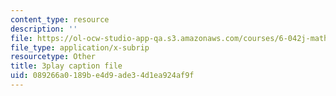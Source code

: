 ```yaml
---
content_type: resource
description: ''
file: https://ol-ocw-studio-app-qa.s3.amazonaws.com/courses/6-042j-mathematics-for-computer-science-spring-2015/089266a0189be4d9ade34d1ea924af9f_wfr4XbR5VP8.srt
file_type: application/x-subrip
resourcetype: Other
title: 3play caption file
uid: 089266a0-189b-e4d9-ade3-4d1ea924af9f
---
```

